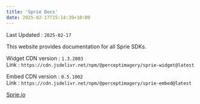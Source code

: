 ```yaml
---
title: 'Sprie Docs'
date: 2025-02-17T15:14:39+10:00
---
```

Last Updated : `2025-02-17`

This website provides documentation for all Sprie SDKs.

Widget CDN  version : `1.3.2003`  
Link : `https://cdn.jsdelivr.net/npm/@perceptimagery/sprie-widget@latest`

Embed CDN version : `0.5.1002`  
Link : `https://cdn.jsdelivr.net/npm/@perceptimagery/sprie-embed@latest`

[Sprie.io](https://sprie.io)
